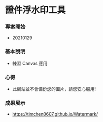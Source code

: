 # 證件浮水印工具

### 專案開始

- 20210129

### 基本說明

- 練習 Canvas 應用

### 心得

- 此網站並不會備份您的圖片，請您安心服用!

### 成果展示

- https://timchen0607.github.io/Watermark/
